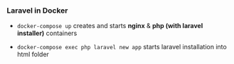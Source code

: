 ### Laravel in Docker

* `docker-compose up` creates and starts **nginx** & **php (with laravel installer)** containers

* `docker-compose exec php laravel new app` starts laravel installation into html folder
